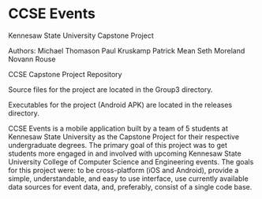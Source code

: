 # CCSE Events
Kennesaw State University Capstone Project

Authors:
Michael Thomason
Paul Kruskamp
Patrick Mean
Seth Moreland
Novann Rouse

CCSE Capstone Project Repository

Source files for the project are located in the Group3 directory.

Executables for the project (Android APK) are located in the releases directory.

CCSE Events is a mobile application built by a team of 5 students at Kennesaw State University as the Capstone Project for their respective undergraduate degrees. The primary goal of this project was to get students more engaged in and involved with upcoming Kennesaw State University College of Computer Science and Engineering events. The goals for this project were: to be cross-platform (iOS and Android), provide a simple, understandable, and easy to use interface, use currently available data sources for event data, and, preferably, consist of a single code base.
